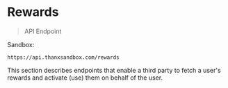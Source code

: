 # Rewards

> API Endpoint

Sandbox:
```
https://api.thanxsandbox.com/rewards
```

This section describes endpoints that enable a third party to fetch a user's
rewards and activate (use) them on behalf of the user.
